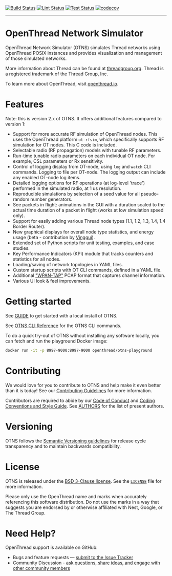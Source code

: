 [![Build Status][build-actions-svg]][build-actions] [![Lint Status][lint-actions-svg]][lint-actions] [![Test Status][test-actions-svg]][test-actions] [![codecov][codecov-svg]][codecov-url]

---

# OpenThread Network Simulator

OpenThread Network Simulator (OTNS) simulates Thread networks using OpenThread POSIX instances and provides visualization and management of those simulated networks.

More information about Thread can be found at [threadgroup.org](http://threadgroup.org/). Thread is a registered trademark of the Thread Group, Inc.

To learn more about OpenThread, visit [openthread.io](https://openthread.io).

# Features

Note: this is version 2.x of OTNS. It offers additional features compared to version 1:

- Support for more accurate RF simulation of OpenThread nodes. This uses the OpenThread platform `ot-rfsim`, which specifically supports RF simulation for OT nodes. This C code is included.
- Selectable radio (RF propagation) models with tunable RF parameters.
- Run-time tunable radio parameters on each individual OT node. For example, CSL parameters or Rx sensitivity.
- Control of logging display from OT-node, using `log` and `watch` CLI commands. Logging to file per OT-node. The logging output can include any enabled OT-node log items.
- Detailed logging options for RF operations (at log-level 'trace') performed in the simulated radio, at 1 us resolution.
- Reproducible simulations by selection of a seed value for all pseudo-random number generators.
- See packets in flight: animations in the GUI with a duration scaled to the actual time duration of a packet in flight (works at low simulation speed only).
- Support for easily adding various Thread node types (1.1, 1.2, 1.3, 1.4, 1.4 Border Router).
- New graphical displays for overall node type statistics, and energy usage (beta - contribution by [Vinggui](https://github.com/Vinggui)).
- Extended set of Python scripts for unit testing, examples, and case studies.
- Key Performance Indicators (KPI) module that tracks counters and statistics for all nodes.
- Loading/saving of network topologies in YAML files.
- Custom startup scripts with OT CLI commands, defined in a YAML file.
- Additional ["WPAN-TAP"](https://exegin.com/wp-content/uploads/ieee802154_tap.pdf) PCAP format that captures channel information.
- Various UI look & feel improvements.

[build-actions-svg]: https://github.com/openthread/ot-ns/workflows/Build/badge.svg?branch=main&event=push
[build-actions]: https://github.com/openthread/ot-ns/actions?query=workflow%3ABuild+branch%3Amain+event%3Apush
[lint-actions-svg]: https://github.com/openthread/ot-ns/workflows/Lint/badge.svg?branch=main&event=push
[lint-actions]: https://github.com/openthread/ot-ns/actions?query=workflow%3ALint+branch%3Amain+event%3Apush
[test-actions-svg]: https://github.com/openthread/ot-ns/workflows/Test/badge.svg?branch=main&event=push
[test-actions]: https://github.com/openthread/ot-ns/actions?query=workflow%3ATest+branch%3Amain+event%3Apush
[codecov-svg]: https://codecov.io/gh/openthread/ot-ns/branch/main/graph/badge.svg
[codecov-url]: https://codecov.io/gh/openthread/ot-ns

# Getting started

See [GUIDE](GUIDE.md) to get started with a local install of OTNS.

See [OTNS CLI Reference](cli/README.md) for the OTNS CLI commands.

To do a quick try-out of OTNS without installing any software locally, you can fetch and run the playground Docker image:

```bash
docker run -it -p 8997-9000:8997-9000 openthread/otns-playground
```

# Contributing

We would love for you to contribute to OTNS and help make it even better than it is today! See our [Contributing Guidelines](CONTRIBUTING.md) for more information.

Contributors are required to abide by our [Code of Conduct](CODE_OF_CONDUCT.md) and [Coding Conventions and Style Guide](CONTRIBUTING.md#coding-conventions-and-style). See [AUTHORS](AUTHORS) for the list of present authors.

# Versioning

OTNS follows the [Semantic Versioning guidelines](http://semver.org/) for release cycle transparency and to maintain backwards compatibility.

# License

OTNS is released under the [BSD 3-Clause license](LICENSE). See the [`LICENSE`](LICENSE) file for more information.

Please only use the OpenThread name and marks when accurately referencing this software distribution. Do not use the marks in a way that suggests you are endorsed by or otherwise affiliated with Nest, Google, or The Thread Group.

# Need Help?

OpenThread support is available on GitHub:

- Bugs and feature requests — [submit to the Issue Tracker](https://github.com/openthread/ot-ns/issues)
- Community Discussion - [ask questions, share ideas, and engage with other community members](https://github.com/openthread/openthread/discussions)
